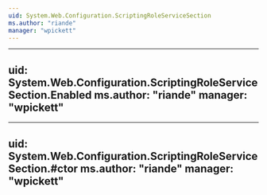 ```yaml
---
uid: System.Web.Configuration.ScriptingRoleServiceSection
ms.author: "riande"
manager: "wpickett"
---
```


---
uid: System.Web.Configuration.ScriptingRoleServiceSection.Enabled
ms.author: "riande"
manager: "wpickett"
---

---
uid: System.Web.Configuration.ScriptingRoleServiceSection.#ctor
ms.author: "riande"
manager: "wpickett"
---
